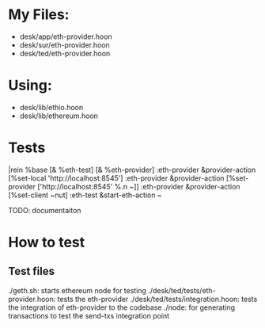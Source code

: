 # My Files:
- desk/app/eth-provider.hoon
- desk/sur/eth-provider.hoon
- desk/ted/eth-provider.hoon


# Using:
- desk/lib/ethio.hoon
- desk/lib/ethereum.hoon

# Tests
|rein %base [& %eth-test] [& %eth-provider]
:eth-provider &provider-action [%set-local 'http://localhost:8545']
:eth-provider &provider-action [%set-provider ['http://localhost:8545' %.n ~]]
:eth-provider &provider-action [%set-client ~nut]
:eth-test &start-eth-action ~

TODO: documentaiton
# How to test
## Test files
./geth.sh: starts ethereum node for testing
./desk/ted/tests/eth-provider.hoon: tests the eth-provider
./desk/ted/tests/integration.hoon: tests the integration of eth-provider to the codebase
./node: for generating transactions to test the send-txs integration point

